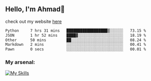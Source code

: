 
## Hello, I'm Ahmad👋

check out my website [here](https://ahmadalwi.com/)

<!--START_SECTION:waka-->

```txt
Python     7 hrs 31 mins   ██████████████████▒░░░░░░   73.15 %
JSON       1 hr 52 mins    ████▓░░░░░░░░░░░░░░░░░░░░   18.19 %
Other      50 mins         ██░░░░░░░░░░░░░░░░░░░░░░░   08.24 %
Markdown   2 mins          ░░░░░░░░░░░░░░░░░░░░░░░░░   00.41 %
Pawn       0 secs          ░░░░░░░░░░░░░░░░░░░░░░░░░   00.01 %
```

<!--END_SECTION:waka-->

### My arsenal:

[![My Skills](https://skillicons.dev/icons?i=js,ts,py,go,react,nextjs,svelte,nodejs,django,tailwind,html,css,sass,firebase,mongodb,postgres,mysql,redis,git,github,docker,vscode,figma,godot)](https://skillicons.dev)
